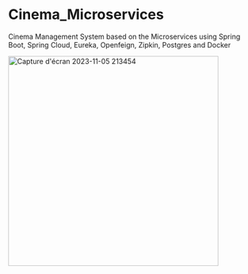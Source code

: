 # Cinema_Microservices
Cinema Management System based on the Microservices using Spring Boot, Spring Cloud, Eureka,  Openfeign, Zipkin, Postgres and Docker


<img width="424" alt="Capture d'écran 2023-11-05 213454" src="https://github.com/imadett88/Cinema_Microservices/assets/83021588/2dd759b4-5055-4528-9903-241dc038eab2">
